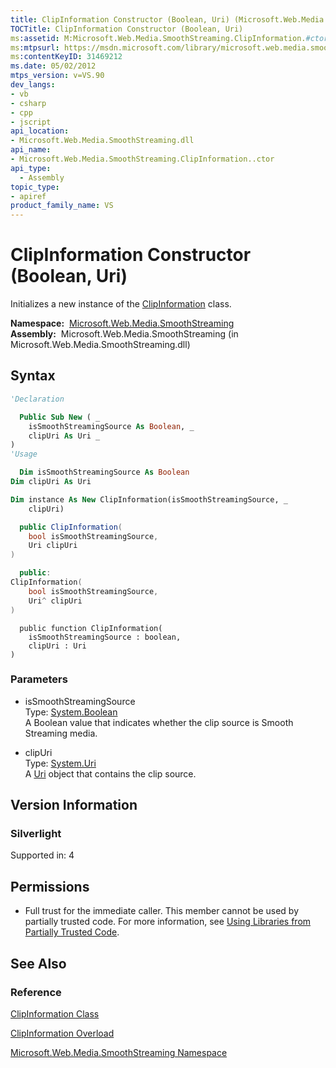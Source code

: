 ```yaml
---
title: ClipInformation Constructor (Boolean, Uri) (Microsoft.Web.Media.SmoothStreaming)
TOCTitle: ClipInformation Constructor (Boolean, Uri)
ms:assetid: M:Microsoft.Web.Media.SmoothStreaming.ClipInformation.#ctor(System.Boolean,System.Uri)
ms:mtpsurl: https://msdn.microsoft.com/library/microsoft.web.media.smoothstreaming.clipinformation.clipinformation(v=VS.90)
ms:contentKeyID: 31469212
ms.date: 05/02/2012
mtps_version: v=VS.90
dev_langs:
- vb
- csharp
- cpp
- jscript
api_location:
- Microsoft.Web.Media.SmoothStreaming.dll
api_name:
- Microsoft.Web.Media.SmoothStreaming.ClipInformation..ctor
api_type:
  - Assembly
topic_type:
- apiref
product_family_name: VS
---
```


# ClipInformation Constructor (Boolean, Uri)

Initializes a new instance of the [ClipInformation](clipinformation-class-microsoft-web-media-smoothstreaming_1.md) class.

**Namespace:**  [Microsoft.Web.Media.SmoothStreaming](microsoft-web-media-smoothstreaming-namespace_1.md)  
**Assembly:**  Microsoft.Web.Media.SmoothStreaming (in Microsoft.Web.Media.SmoothStreaming.dll)

## Syntax

```vb
'Declaration

  Public Sub New ( _
    isSmoothStreamingSource As Boolean, _
    clipUri As Uri _
)
'Usage

  Dim isSmoothStreamingSource As Boolean
Dim clipUri As Uri

Dim instance As New ClipInformation(isSmoothStreamingSource, _
    clipUri)
```

```csharp
  public ClipInformation(
    bool isSmoothStreamingSource,
    Uri clipUri
)
```

```cpp
  public:
ClipInformation(
    bool isSmoothStreamingSource, 
    Uri^ clipUri
)
```

```jscript
  public function ClipInformation(
    isSmoothStreamingSource : boolean, 
    clipUri : Uri
)
```

### Parameters

  - isSmoothStreamingSource  
    Type: [System.Boolean](https://msdn.microsoft.com/library/a28wyd50)  
    A Boolean value that indicates whether the clip source is Smooth Streaming media.  

<!-- end list -->

  - clipUri  
    Type: [System.Uri](https://msdn.microsoft.com/library/txt7706a)  
    A [Uri](https://msdn.microsoft.com/library/txt7706a) object that contains the clip source.  

## Version Information

### Silverlight

Supported in: 4  

## Permissions

  - Full trust for the immediate caller. This member cannot be used by partially trusted code. For more information, see [Using Libraries from Partially Trusted Code](https://msdn.microsoft.com/library/8skskf63).

## See Also

### Reference

[ClipInformation Class](clipinformation-class-microsoft-web-media-smoothstreaming_1.md)

[ClipInformation Overload](clipinformation-constructor-microsoft-web-media-smoothstreaming_1.md)

[Microsoft.Web.Media.SmoothStreaming Namespace](microsoft-web-media-smoothstreaming-namespace_1.md)


